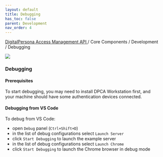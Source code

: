 ```yaml
---
layout: default
title: Debugging
has_toc: false
parent: Development
nav_order: 4
---
```


[DigitalPersona Access Management API ](https://lenhodgeman.github.io/digitalpersona-access-management-api/)/ Core Components / Development / Debugging  

![](assets/HID-DPAM-Core.png)
### Debugging

#### Prerequisites

To start debugging, you may need to install DPCA Workstation first, and your machine should
have some authentication devices connected.

#### Debugging from VS Code

To debug from VS Code:

* open `Debug` panel (`Ctrl+Shift+D`)
* in the list of debug configurations select `Launch Server`
* click `Start Debugging` to launch the example server
* in the list of debug configurations select `Launch Chrome`
* click `Start Debugging` to launch the Chrome browser in debug mode
